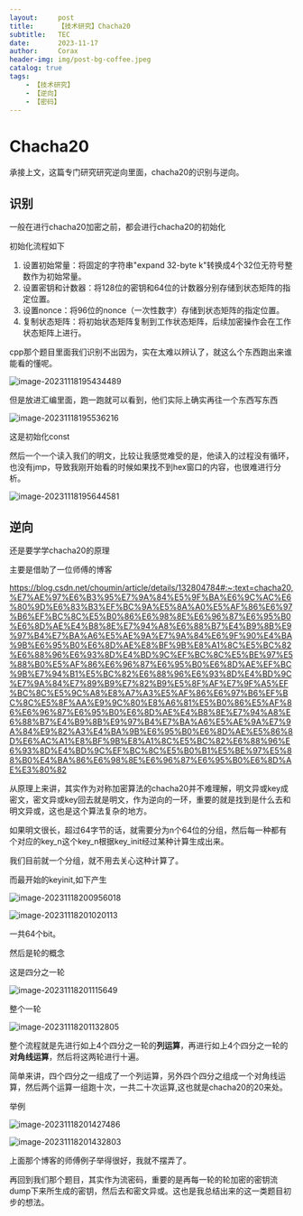 ```yaml
---
layout:     post
title:      【技术研究】Chacha20
subtitle:   TEC
date:       2023-11-17
author:     Corax
header-img: img/post-bg-coffee.jpeg
catalog: true
tags:
    - 【技术研究】
    - 【逆向】
    - 【密码】
---
```




# Chacha20

承接上文，这篇专门研究研究逆向里面，chacha20的识别与逆向。

## 识别

一般在进行chacha20加密之前，都会进行chacha20的初始化

初始化流程如下

1. 设置初始常量：将固定的字符串"expand 32-byte k"转换成4个32位无符号整数作为初始常量。
2. 设置密钥和计数器：将128位的密钥和64位的计数器分别存储到状态矩阵的指定位置。
3. 设置nonce：将96位的nonce（一次性数字）存储到状态矩阵的指定位置。
4. 复制状态矩阵：将初始状态矩阵复制到工作状态矩阵，后续加密操作会在工作状态矩阵上进行。

cpp那个题目里面我们识别不出因为，实在太难以辨认了，就这么个东西跑出来谁能看的懂呢。

![image-20231118195434489](https://typora-1321221957.cos.ap-shanghai.myqcloud.com/image1/202311182018967.png)

但是放进汇编里面，跑一跑就可以看到，他们实际上确实再往一个东西写东西

![image-20231118195536216](https://typora-1321221957.cos.ap-shanghai.myqcloud.com/image1/202311182018968.png)

这是初始化const

然后一个一个读入我们的明文，比较让我感觉难受的是，他读入的过程没有循环，也没有jmp，导致我刚开始看的时候如果找不到hex窗口的内容，也很难进行分析。

![image-20231118195644581](https://typora-1321221957.cos.ap-shanghai.myqcloud.com/image1/202311182018969.png)



## 逆向

还是要学学chacha20的原理

主要是借助了一位师傅的博客

https://blog.csdn.net/choumin/article/details/132804784#:~:text=chacha20,%E7%AE%97%E6%B3%95%E7%9A%84%E5%9F%BA%E6%9C%AC%E6%80%9D%E6%83%B3%EF%BC%9A%E5%8A%A0%E5%AF%86%E6%97%B6%EF%BC%8C%E5%B0%86%E6%98%8E%E6%96%87%E6%95%B0%E6%8D%AE%E4%B8%8E%E7%94%A8%E6%88%B7%E4%B9%8B%E9%97%B4%E7%BA%A6%E5%AE%9A%E7%9A%84%E6%9F%90%E4%BA%9B%E6%95%B0%E6%8D%AE%E8%BF%9B%E8%A1%8C%E5%BC%82%E6%88%96%E6%93%8D%E4%BD%9C%EF%BC%8C%E5%BE%97%E5%88%B0%E5%AF%86%E6%96%87%E6%95%B0%E6%8D%AE%EF%BC%9B%E7%94%B1%E5%BC%82%E6%88%96%E6%93%8D%E4%BD%9C%E7%9A%84%E7%89%B9%E7%82%B9%E5%8F%AF%E7%9F%A5%EF%BC%8C%E5%9C%A8%E8%A7%A3%E5%AF%86%E6%97%B6%EF%BC%8C%E5%8F%AA%E9%9C%80%E8%A6%81%E5%B0%86%E5%AF%86%E6%96%87%E6%95%B0%E6%8D%AE%E4%B8%8E%E7%94%A8%E6%88%B7%E4%B9%8B%E9%97%B4%E7%BA%A6%E5%AE%9A%E7%9A%84%E9%82%A3%E4%BA%9B%E6%95%B0%E6%8D%AE%E5%86%8D%E6%AC%A1%E8%BF%9B%E8%A1%8C%E5%BC%82%E6%88%96%E6%93%8D%E4%BD%9C%EF%BC%8C%E5%B0%B1%E5%BE%97%E5%88%B0%E4%BA%86%E6%98%8E%E6%96%87%E6%95%B0%E6%8D%AE%E3%80%82



从原理上来讲，其实作为对称加密算法的chacha20并不难理解，明文异或key成密文，密文异或key回去就是明文，作为逆向的一环，重要的就是找到是什么去和明文异或，这也是这个算法复杂的地方。

如果明文很长，超过64字节的话，就需要分为n个64位的分组，然后每一种都有个对应的key_n这个key_n根据key_init经过某种计算生成出来。

我们目前就一个分组，就不用去关心这种计算了。



而最开始的keyinit,如下产生

![image-20231118200956018](https://typora-1321221957.cos.ap-shanghai.myqcloud.com/image1/202311182018970.png)

![image-20231118201020113](https://typora-1321221957.cos.ap-shanghai.myqcloud.com/image1/202311182018971.png)

一共64个bit。



然后是轮的概念

这是四分之一轮

![image-20231118201115649](https://typora-1321221957.cos.ap-shanghai.myqcloud.com/image1/202311182018972.png)

整个一轮

![image-20231118201132805](https://typora-1321221957.cos.ap-shanghai.myqcloud.com/image1/202311182018973.png)

整个流程就是先进行如上4个四分之一轮的**列运算**，再进行如上4个四分之一轮的**对角线运算**，然后将这两轮进行十遍。

简单来讲，四个四分之一组成了一个列运算，另外四个四分之组成一个对角线运算，然后两个运算一组跑十次，一共二十次运算,这也就是chacha20的20来处。

举例

![image-20231118201427486](https://typora-1321221957.cos.ap-shanghai.myqcloud.com/image1/202311182018974.png)

![image-20231118201432803](https://typora-1321221957.cos.ap-shanghai.myqcloud.com/image1/202311182018975.png)

上面那个博客的师傅例子举得很好，我就不摆弄了。



再回到我们那个题目，其实作为流密码，重要的是再每一轮的轮加密的密钥流dump下来所生成的密钥，然后去和密文异或。这也是我总结出来的这一类题目初步的想法。